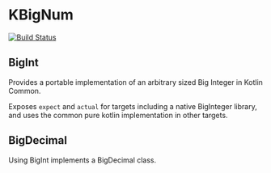 # KBigNum

[![Build Status](https://travis-ci.org/korlibs/kbignum.svg?branch=master)](https://travis-ci.org/korlibs/kbignum)

## BigInt

Provides a portable implementation of an arbitrary sized Big Integer in Kotlin Common.

Exposes `expect` and `actual` for targets including a native BigInteger library,
and uses the common pure kotlin implementation in other targets.

## BigDecimal

Using BigInt implements a BigDecimal class.
